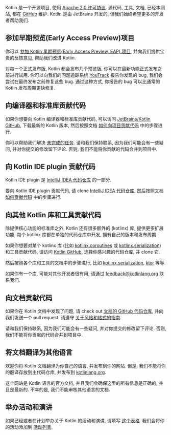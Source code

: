 [//]: # (title: 为 Kotlin 项目贡献代码)

Kotlin 是一个开源项目, 使用 [Apache 2.0 许可协议](https://github.com/JetBrains/kotlin/blob/master/license/LICENSE.txt).
源代码, 工具, 文档, 已经本网站, 都在 [GitHub](https://github.com/jetbrains/kotlin) 维护.
Kotlin 是由 JetBrains 开发的, 但我们始终希望更多的开发者帮助我们.

## 参加早期预览(Early Access Preview)项目

你可以 [参加 Kotlin 早期预览(Early Access Preview, EAP) 项目](eap.md), 并向我们提供宝贵的反馈意见, 帮助我们改进 Kotlin.

对每一个正式发布版, Kotlin 都会发布几个预览版, 你可以在最新功能正式发布之前进行试用.
你可以向我们的问题追踪系统 [YouTrack](https://kotl.in/issue) 报告你发现的 bug, 我们会尝试在最终发布之前修复这些 bug.
通过这种方式, 你报告的 bug 可以比通常的 Kotlin 发布周期更快修复.

## 向编译器和标准库贡献代码

如果你想要向 Kotlin 编译器和标准库贡献代码, 可以访问 [JetBrains/Kotlin GitHub](https://github.com/jetbrains/kotlin), 下载最新的 Kotlin 版本,
然后按照文档 [如何向项目贡献代码](https://github.com/JetBrains/kotlin/blob/master/docs/contributing.md) 中的步骤进行.

你可以帮助我们解决 [未完成的任务](https://youtrack.jetbrains.com/issues/KT?q=tag:%20%7BUp%20For%20Grabs%7D%20and%20State:%20Open).
请和我们保持联系, 因为我们可能会有一些疑问, 并对你提交的修改留下评论.
否则, 我们不能将你贡献的代码合并到项目中.

## 向 Kotlin IDE plugin 贡献代码

Kotlin IDE plugin 是 [IntelliJ IDEA 代码仓库](https://github.com/JetBrains/intellij-community/tree/master/plugins/kotlin) 的一部分.

要向 Kotlin IDE plugin 贡献代码, 请 clone [IntelliJ IDEA 代码仓库](https://github.com/JetBrains/intellij-community/),
然后按照文档 [如何贡献代码](https://github.com/JetBrains/intellij-community/blob/master/plugins/kotlin/CONTRIBUTING.md) 中的步骤进行.

## 向其他 Kotlin 库和工具贡献代码

除提供核心功能的标准库之外, Kotlin 还有很多额外的 (kotlinx) 库, 提供更多扩展功能.
每个 kotlinx 库都在单独的代码仓库中开发, 拥有自己的版本和发布周期.

如果你想要对某个 kotlinx 库
(比如 [kotlinx.coroutines](https://github.com/Kotlin/kotlinx.coroutines)
或 [kotlinx.serialization](https://github.com/Kotlin/kotlinx.serialization))
和工具贡献代码, 请访问 [Kotlin GitHub](https://github.com/Kotlin), 选择你感兴趣的代码仓库, 并 clone 它.

然后按照各个库和工具的文档中的步骤进行, 比如
[kotlinx.serialization](https://github.com/Kotlin/kotlinx.serialization/blob/master/CONTRIBUTING.md),
[ktor](https://github.com/ktorio/ktor/blob/master/CONTRIBUTING.md)
等等.

如果你有一个库, 可能对其他开发者很有用, 请通过 <feedback@kotlinlang.org> 联系我们.

## 向文档贡献代码

如果你在 Kotlin 文档中发现了问题,
请 check out [文档的 GitHub 代码仓库](https://github.com/JetBrains/kotlin-web-site/tree/master/docs/topics),
并向我们发送一个 pull request.
请遵守 [关于风格和格式的指南](https://docs.google.com/document/d/1mUuxK4xwzs3jtDGoJ5_zwYLaSEl13g_SuhODdFuh2Dc/edit?usp=sharing).

请和我们保持联系, 因为我们可能会有一些疑问, 并对你提交的修改留下评论.
否则, 我们不能将你贡献的代码合并到项目中.

## 将文档翻译为其他语言

欢迎你将 Kotlin 文档翻译为你自己的语言, 并发布到你的网站.
但是, 我们不能将你的翻译存放到主代码仓库, 并发布到 [kotlinlang.org](https://kotlinlang.org/).

这个网站是 Kotlin 语言的官方文档, 并且我们会确保这里的所有信息是正确的, 并且是最新的.
不幸的是, 我们不能审核其他语言的文档.

## 举办活动和演讲

如果已经或者在计划举办关于 Kotlin 的活动和演讲, 请填写 [这个表格](https://surveys.jetbrains.com/s3/Submit-a-Kotlin-Talk).
我们会将你的活动添加到 [活动列表](https://kotlinlang.org/docs/events.html).
